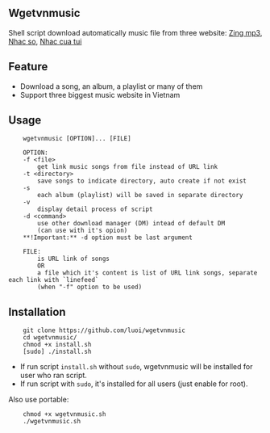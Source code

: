 
## Wgetvnmusic

Shell script download automatically music file from three website: 
[Zing mp3][mp3Zing], 
[Nhac so][nhacSo], 
[Nhac cua tui][nhacCuaTui]

[mp3Zing]: http://mp3.zing.vn
[nhacso]: http://nhacso.net
[nhacCuaTui]: http://nhaccuatui.com

## Feature

* Download a song, an album, a playlist or many of them
* Support three biggest music website in Vietnam

## Usage

```
    wgetvnmusic [OPTION]... [FILE]

    OPTION:
    -f <file>
        get link music songs from file instead of URL link
    -t <directory>
        save songs to indicate directory, auto create if not exist
    -s
        each album (playlist) will be saved in separate directory
    -v
        display detail process of script
    -d <command>
        use other download manager (DM) intead of default DM
        (can use with it's opion)
    **!Important:** -d option must be last argument

    FILE:
        is URL link of songs
        OR
        a file which it's content is list of URL link songs, separate each link with `linefeed`
        (when "-f" option to be used)
```

## Installation

```
    git clone https://github.com/luoi/wgetvnmusic
    cd wgetvnmusic/
    chmod +x install.sh
    [sudo] ./install.sh
```

* If run script `install.sh` without `sudo`, wgetvnmusic will be installed for user who ran script.
* If run script with `sudo`, it's installed for all users (just enable for root).

Also use portable:
```
    chmod +x wgetvnmusic.sh
    ./wgetvnmusic.sh

```